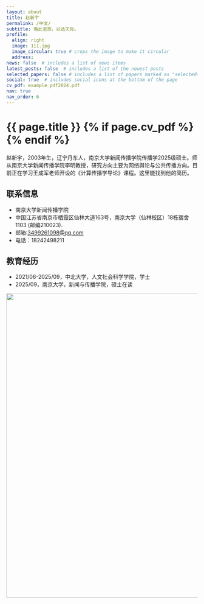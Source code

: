 ```yaml
---
layout: about
title: 赵新宇
permalink: /中文/
subtitle: 循此苦旅，以达天际。
profile:
  align: right
  image: 111.jpg
  image_circular: true # crops the image to make it circular
  address:
news: false  # includes a list of news items
latest_posts: false  # includes a list of the newest posts
selected_papers: false # includes a list of papers marked as "selected={true}"
social: true  # includes social icons at the bottom of the page
cv_pdf: example_pdf2024.pdf
nav: true
nav_order: 6
---
```



<h1 class="post-title">{{ page.title }} {% if page.cv_pdf %}<a href="{{ page.cv_pdf | prepend: 'assets/pdf/' | relative_url}}" target="_blank" rel="noopener noreferrer" class="float-right"><i class="fas fa-file-pdf"></i></a>{% endif %}</h1>


赵新宇，2003年生，辽宁丹东人，南京大学新闻传播学院传播学2025级硕士。师从南京大学新闻传播学院李明教授，研究方向主要为网络舆论与公共传播方向。目前正在学习王成军老师开设的《计算传播学导论》课程。这里能找到他的简历。

## 联系信息
- 南京大学新闻传播学院
- 中国江苏省南京市栖霞区仙林大道163号，南京大学（仙林校区）18栋宿舍1103 (邮编210023).
- 邮箱:3499261098@qq.com
- 电话：18242498211


## 教育经历
- 2021/06-2025/09，中北大学，人文社会科学学院，学士
- 2025/09，南京大学，新闻与传播学院，硕士在读
  

<a href="https://github.com/SocratesClub/SocratesClub.github.io/edit/master/_pages/%E4%B8%AD%E6%96%87.md">
  <img src="https://user-images.githubusercontent.com/543384/192227995-fdb3a693-2f68-4dc4-b9bd-06053066322f.png" width = "800" align="middle" />
</a>
